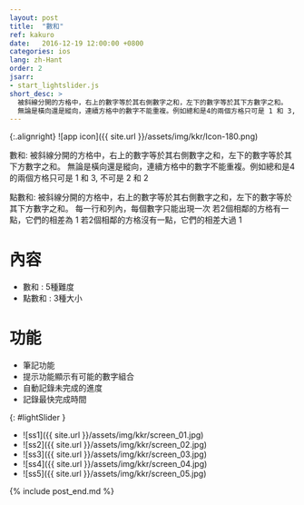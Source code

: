 ```yaml
---
layout: post
title:  "數和"
ref: kakuro
date:   2016-12-19 12:00:00 +0800
categories: ios
lang: zh-Hant
order: 2
jsarr:
- start_lightslider.js
short_desc: >
  被斜線分開的方格中，右上的數字等於其右側數字之和，左下的數字等於其下方數字之和。
  無論是橫向還是縱向，連續方格中的數字不能重複。例如總和是4的兩個方格只可是 1 和 3, 不可是 2 和 2
---
```


{:.alignright}
![app icon]({{ site.url }}/assets/img/kkr/Icon-180.png)

數和:
被斜線分開的方格中，右上的數字等於其右側數字之和，左下的數字等於其下方數字之和。
無論是橫向還是縱向，連續方格中的數字不能重複。例如總和是4的兩個方格只可是 1 和 3, 不可是 2 和 2

點數和:
被斜線分開的方格中，右上的數字等於其右側數字之和，左下的數字等於其下方數字之和。
每一行和列內，每個數字只能出現一次
若2個相鄰的方格有一點，它們的相差為 1
若2個相鄰的方格沒有一點，它們的相差大過 1

# 內容
- 數和 : 5種難度
- 點數和 : 3種大小

# 功能
- 筆記功能
- 提示功能顯示有可能的數字組合
- 自動記錄未完成的進度
- 記錄最快完成時間


{: #lightSlider }
*   ![ss1]({{ site.url }}/assets/img/kkr/screen_01.jpg)
*   ![ss2]({{ site.url }}/assets/img/kkr/screen_02.jpg)
*   ![ss3]({{ site.url }}/assets/img/kkr/screen_03.jpg)
*   ![ss4]({{ site.url }}/assets/img/kkr/screen_04.jpg)
*   ![ss5]({{ site.url }}/assets/img/kkr/screen_05.jpg)

{% include post_end.md %}
